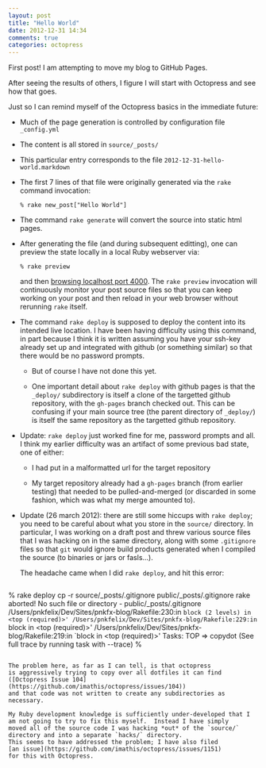 ```yaml
---
layout: post
title: "Hello World"
date: 2012-12-31 14:34
comments: true
categories: octopress
---
```


<!---
Apparently Markdown syntax does not have any shorthand for comments
-->

<!---
First 7 lines of this file were generated by command invocation:
  % rake new_post["Hello World"]
-->

First post!
I am attempting to move my blog to GitHub Pages.

After seeing the results of others, I figure I will start with Octopress
and see how that goes.

<!-- more -->

Just so I can remind myself of the Octopress basics in the immediate future:

* Much of the page generation is controlled by configuration file `_config.yml`

* The content is all stored in `source/_posts/`

* This particular entry corresponds to the file `2012-12-31-hello-world.markdown`

* The first 7 lines of that file were originally generated via the
  `rake` command invocation:

      % rake new_post["Hello World"]

* The command `rake generate` will convert the source into static html pages.

* After generating the file (and during subsequent editting), one can preview
  the state locally in a local Ruby webserver via:

      % rake preview

  and then [browsing localhost port 4000](http://localhost:4000/).
  The `rake preview` invocation will continuously monitor your post
  source files so that you can keep working on your post and then
  reload in your web browser without rerunning `rake` itself.

* The command `rake deploy` is supposed to deploy the content into its intended
  live location.  I have been having difficulty using this command,
  in part because I think it is written assuming you have your ssh-key
  already set up and integrated with github (or something similar) so that
  there would be no password prompts.

  * But of course I have not done this yet.

  * One important detail about `rake deploy` with github pages is that
    the `_deploy/` subdirectory is itself a clone of the targetted
    github repository, with the `gh-pages` branch checked out.
    This can be confusing if your main source tree (the parent
    directory of `_deploy/`) is itself the same repository as the
    targetted github repository.

* Update: `rake deploy` just worked fine for me, password prompts and all.
  I think my earlier difficulty was an artifact of some previous bad
  state, one of either:

  * I had put in a malformatted url for the target repository

  * My target repository already had a `gh-pages` branch (from earlier
    testing) that needed to be pulled-and-merged (or discarded in some
    fashion, which was what my merge amounted to).

* Update (26 march 2012): there are still some hiccups with `rake deploy`;
  you need to be careful about what you store in the `source/` directory.
  In particular, I was working on a draft post and threw various
  source files that I was hacking on in the same directory, along with
  some `.gitignore` files so that `git` would ignore build products
  generated when I compiled the source (to binaries or jars or fasls...).

  The headache came when I did `rake deploy`, and hit this error:
  
  ```bash
% rake deploy
cp -r source/_posts/.gitignore public/_posts/.gitignore
rake aborted!
No such file or directory - public/_posts/.gitignore
/Users/pnkfelix/Dev/Sites/pnkfx-blog/Rakefile:230:in `block (2 levels) in <top (required)>'
/Users/pnkfelix/Dev/Sites/pnkfx-blog/Rakefile:229:in `block in <top (required)>'
/Users/pnkfelix/Dev/Sites/pnkfx-blog/Rakefile:219:in `block in <top (required)>'
Tasks: TOP => copydot
(See full trace by running task with --trace)
%
  ```

  The problem here, as far as I can tell, is that octopress
  is aggressively trying to copy over all dotfiles it can find
  ([Octopress Issue 104](https://github.com/imathis/octopress/issues/104))
  and that code was not written to create any subdirectories as
  necessary.

  My Ruby development knowledge is sufficiently under-developed that I
  am not going to try to fix this myself.  Instead I have simply
  moved all of the source code I was hacking *out* of the `source/`
  directory and into a separate `hacks/` directory.
  This seems to have addressed the problem; I have also filed
  [an issue](https://github.com/imathis/octopress/issues/1151)
  for this with Octopress.
